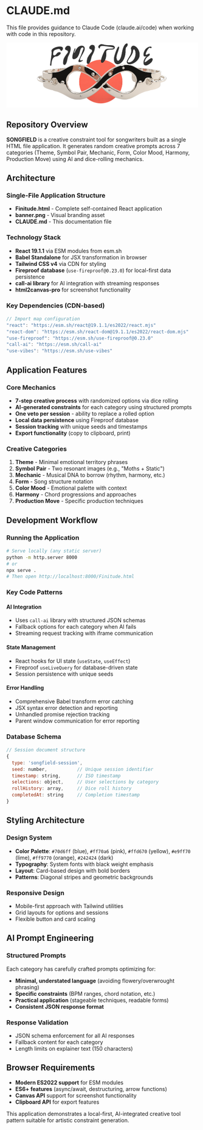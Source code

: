 # CLAUDE.md

This file provides guidance to Claude Code (claude.ai/code) when working with code in this repository.

![Banner](banner.png)

## Repository Overview

**SONGFIELD** is a creative constraint tool for songwriters built as a single HTML file application. It generates random creative prompts across 7 categories (Theme, Symbol Pair, Mechanic, Form, Color Mood, Harmony, Production Move) using AI and dice-rolling mechanics.

## Architecture

### Single-File Application Structure
- **Finitude.html** - Complete self-contained React application
- **banner.png** - Visual branding asset
- **CLAUDE.md** - This documentation file

### Technology Stack
- **React 19.1.1** via ESM modules from esm.sh
- **Babel Standalone** for JSX transformation in browser
- **Tailwind CSS v4** via CDN for styling
- **Fireproof database** (`use-fireproof@0.23.0`) for local-first data persistence
- **call-ai library** for AI integration with streaming responses
- **html2canvas-pro** for screenshot functionality

### Key Dependencies (CDN-based)
```javascript
// Import map configuration
"react": "https://esm.sh/react@19.1.1/es2022/react.mjs"
"react-dom": "https://esm.sh/react-dom@19.1.1/es2022/react-dom.mjs"
"use-fireproof": "https://esm.sh/use-fireproof@0.23.0"
"call-ai": "https://esm.sh/call-ai"
"use-vibes": "https://esm.sh/use-vibes"
```

## Application Features

### Core Mechanics
- **7-step creative process** with randomized options via dice rolling
- **AI-generated constraints** for each category using structured prompts
- **One veto per session** - ability to replace a rolled option
- **Local data persistence** using Fireproof database
- **Session tracking** with unique seeds and timestamps
- **Export functionality** (copy to clipboard, print)

### Creative Categories
1. **Theme** - Minimal emotional territory phrases
2. **Symbol Pair** - Two resonant images (e.g., "Moths + Static")
3. **Mechanic** - Musical DNA to borrow (rhythm, harmony, etc.)
4. **Form** - Song structure notation
5. **Color Mood** - Emotional palette with context
6. **Harmony** - Chord progressions and approaches
7. **Production Move** - Specific production techniques

## Development Workflow

### Running the Application
```bash
# Serve locally (any static server)
python -m http.server 8000
# or
npx serve .
# Then open http://localhost:8000/Finitude.html
```

### Key Code Patterns

#### AI Integration
- Uses `call-ai` library with structured JSON schemas
- Fallback options for each category when AI fails
- Streaming request tracking with iframe communication

#### State Management
- React hooks for UI state (`useState`, `useEffect`)
- Fireproof `useLiveQuery` for database-driven state
- Session persistence with unique seeds

#### Error Handling
- Comprehensive Babel transform error catching
- JSX syntax error detection and reporting
- Unhandled promise rejection tracking
- Parent window communication for error reporting

### Database Schema
```javascript
// Session document structure
{
  type: 'songfield-session',
  seed: number,           // Unique session identifier
  timestamp: string,      // ISO timestamp
  selections: object,     // User selections by category
  rollHistory: array,     // Dice roll history
  completedAt: string     // Completion timestamp
}
```

## Styling Architecture

### Design System
- **Color Palette**: `#70d6ff` (blue), `#ff70a6` (pink), `#ffd670` (yellow), `#e9ff70` (lime), `#ff9770` (orange), `#242424` (dark)
- **Typography**: System fonts with black weight emphasis
- **Layout**: Card-based design with bold borders
- **Patterns**: Diagonal stripes and geometric backgrounds

### Responsive Design
- Mobile-first approach with Tailwind utilities
- Grid layouts for options and sessions
- Flexible button and card scaling

## AI Prompt Engineering

### Structured Prompts
Each category has carefully crafted prompts optimizing for:
- **Minimal, understated language** (avoiding flowery/overwrought phrasing)
- **Specific constraints** (BPM ranges, chord notation, etc.)
- **Practical application** (stageable techniques, readable forms)
- **Consistent JSON response format**

### Response Validation
- JSON schema enforcement for all AI responses
- Fallback content for each category
- Length limits on explainer text (150 characters)

## Browser Requirements

- **Modern ES2022 support** for ESM modules
- **ES6+ features** (async/await, destructuring, arrow functions)
- **Canvas API** support for screenshot functionality
- **Clipboard API** for export features

This application demonstrates a local-first, AI-integrated creative tool pattern suitable for artistic constraint generation.